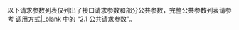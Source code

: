 以下请求参数列表仅列出了接口请求参数和部分公共参数，完整公共参数列表请参考 [调用方式\|_blank](!Making_API_Requests/Making_API_Requests#4_1) 中的 “2.1 公共请求参数”。














